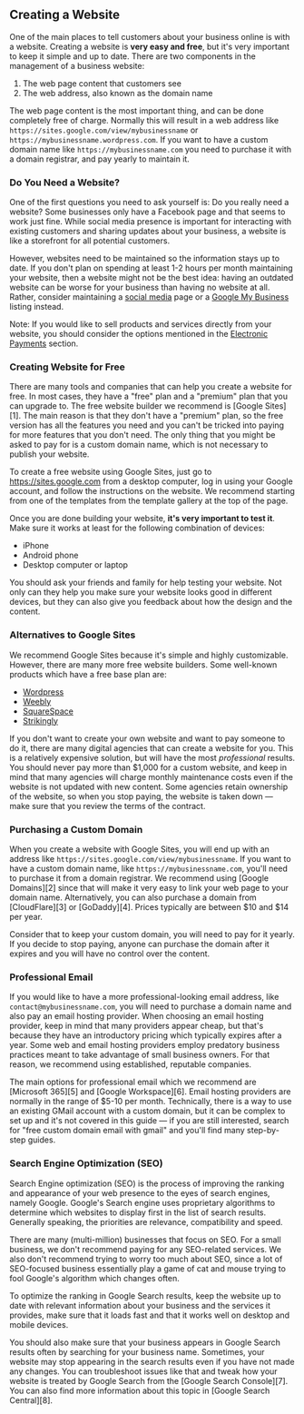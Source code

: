 ## Creating a Website <a name="creating-a-website"></a>

One of the main places to tell customers about your business online is with a website. Creating a
website is **very easy and free**, but it's very important to keep it simple and up to date. There
are two components in the management of a business website:

1. The web page content that customers see
1. The web address, also known as the domain name

The web page content is the most important thing, and can be done completely free of charge.
Normally this will result in a web address like `https://sites.google.com/view/mybusinessname` or
`https://mybusinessname.wordpress.com`. If you want to have a custom domain name like
`https://mybusinessname.com` you need to purchase it with a domain registrar, and pay yearly to
maintain it.


### Do You Need a Website?

One of the first questions you need to ask yourself is: Do you really need a website? Some
businesses only have a Facebook page and that seems to work just fine. While social media presence
is important for interacting with existing customers and sharing updates about your business, a
website is like a storefront for all potential customers.

However, websites need to be maintained so the information stays up to date. If you don't plan on
spending at least 1-2 hours per month maintaining your website, then a website might not be the best
idea: having an outdated website can be worse for your business than having no website at all.
Rather, consider maintaining a [social media](#social-media) page or a
[Google My Business](#google-my-business) listing instead.

Note: If you would like to sell products and services directly from your website, you should
consider the options mentioned in the [Electronic Payments](#electronic-payments) section.


### Creating Website for Free

There are many tools and companies that can help you create a website for free. In most cases, they
have a "free" plan and a "premium" plan that you can upgrade to. The free website builder we
recommend is [Google Sites][1]. The main reason is that they don't have a "premium" plan, so the
free version has all the features you need and you can't be tricked into paying for more features
that you don't need. The only thing that you might be asked to pay for is a custom domain name,
which is not necessary to publish your website.

To create a free website using Google Sites, just go to <https://sites.google.com> from a desktop
computer, log in using your Google account, and follow the instructions on the website. We recommend
starting from one of the templates from the template gallery at the top of the page.

Once you are done building your website, **it's very important to test it**. Make sure it works at
least for the following combination of devices:

* iPhone
* Android phone
* Desktop computer or laptop

You should ask your friends and family for help testing your website. Not only can they help you
make sure your website looks good in different devices, but they can also give you feedback about
how the design and the content.


### Alternatives to Google Sites

We recommend Google Sites because it's simple and highly customizable. However, there are many more
free website builders. Some well-known products which have a free base plan are:

* [Wordpress](https://wordpress.com)
* [Weebly](https://weebly.com)
* [SquareSpace](https://squarespace.com)
* [Strikingly](https://strikingly.com)

If you don't want to create your own website and want to pay someone to do it, there are many
digital agencies that can create a website for you. This is a relatively expensive solution, but
will have the most *professional* results. You should never pay more than $1,000 for a custom
website, and keep in mind that many agencies will charge monthly maintenance costs even if the
website is not updated with new content. Some agencies retain ownership of the website, so when you
stop paying, the website is taken down — make sure that you review the terms of the contract.


### Purchasing a Custom Domain

When you create a website with Google Sites, you will end up with an address like
`https://sites.google.com/view/mybusinessname`. If you want to have a custom domain name, like
`https://mybusinessname.com`, you'll need to purchase it from a domain registrar. We recommend using
[Google Domains][2] since that will make it very easy to link your web page to your domain name.
Alternatively, you can also purchase a domain from [CloudFlare][3] or [GoDaddy][4]. Prices typically
are between $10 and $14 per year.

Consider that to keep your custom domain, you will need to pay for it yearly. If you decide to stop
paying, anyone can purchase the domain after it expires and you will have no control over the
content.


### Professional Email

If you would like to have a more professional-looking email address,
like `contact@mybusinessname.com`, you will need to purchase a domain name and also pay an email
hosting provider. When choosing an email hosting provider, keep in mind that many providers appear
cheap, but that's because they have an introductory pricing which typically expires after a year.
Some web and email hosting providers employ predatory business practices meant to take advantage of
small business owners. For that reason, we recommend using established, reputable companies.

The main options for professional email which we recommend are [Microsoft 365][5] and
[Google Workspace][6]. Email hosting providers are normally in the range of $5-10 per month.
Technically, there is a way to use an existing GMail account with a custom domain, but it can be
complex to set up and it's not covered in this guide — if you are still interested, search for "free
custom domain email with gmail" and you'll find many step-by-step guides.


### Search Engine Optimization (SEO)

Search Engine optimization (SEO) is the process of improving the ranking and appearance of your web
presence to the eyes of search engines, namely Google. Google's Search engine uses proprietary
algorithms to determine which websites to display first in the list of search results. Generally
speaking, the priorities are relevance, compatibility and speed.

There are many (multi-million) businesses that focus on SEO. For a small business, we don't
recommend paying for any SEO-related services. We also don't recommend trying to worry too much
about SEO, since a lot of SEO-focused business essentially play a game of cat and mouse trying to
fool Google's algorithm which changes often.

To optimize the ranking in Google Search results, keep the website up to date with relevant
information about your business and the services it provides, make sure that it loads fast and that
it works well on desktop and mobile devices.

You should also make sure that your business appears in Google Search results often by searching for
your business name. Sometimes, your website may stop appearing in the search results even if you
have not made any changes. You can troubleshoot issues like that and tweak how your website is
treated by Google Search from the [Google Search Console][7]. You can also find more information
about this topic in [Google Search Central][8].
